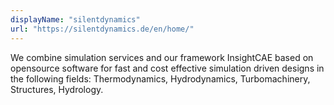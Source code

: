 ```yaml
---
displayName: "silentdynamics"
url: "https://silentdynamics.de/en/home/"
---
```


We combine simulation services and our framework InsightCAE based on opensource software for fast and cost effective simulation driven designs in the following fields: Thermodynamics, Hydrodynamics, Turbomachinery, Structures, Hydrology.